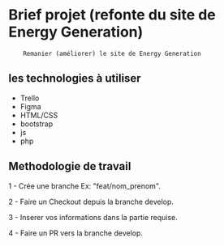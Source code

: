 # Brief projet (refonte du site de Energy Generation)
        Remanier (améliorer) le site de Energy Generation

## les technologies à utiliser 
- Trello
- Figma
- HTML/CSS
- bootstrap
- js
- php

## Methodologie de travail

1 - Crée une branche Ex: "feat/nom_prenom".

2 - Faire un Checkout depuis la branche develop.

3 - Inserer vos informations dans la partie requise.

4 - Faire un PR vers la branche develop.

